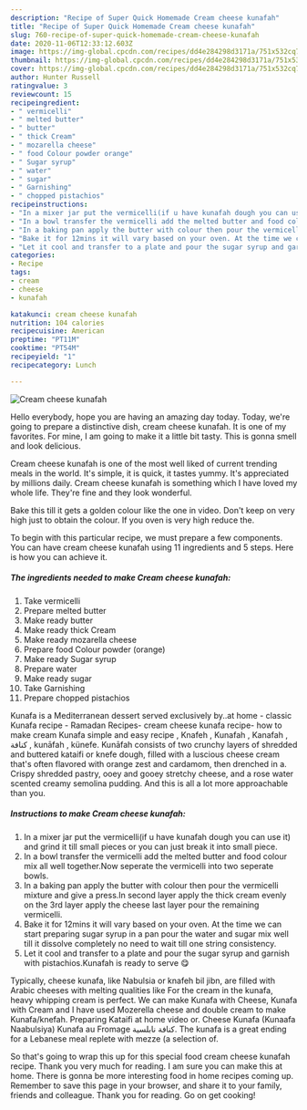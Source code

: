 ```yaml
---
description: "Recipe of Super Quick Homemade Cream cheese kunafah"
title: "Recipe of Super Quick Homemade Cream cheese kunafah"
slug: 760-recipe-of-super-quick-homemade-cream-cheese-kunafah
date: 2020-11-06T12:33:12.603Z
image: https://img-global.cpcdn.com/recipes/dd4e284298d3171a/751x532cq70/cream-cheese-kunafah-recipe-main-photo.jpg
thumbnail: https://img-global.cpcdn.com/recipes/dd4e284298d3171a/751x532cq70/cream-cheese-kunafah-recipe-main-photo.jpg
cover: https://img-global.cpcdn.com/recipes/dd4e284298d3171a/751x532cq70/cream-cheese-kunafah-recipe-main-photo.jpg
author: Hunter Russell
ratingvalue: 3
reviewcount: 15
recipeingredient:
- " vermicelli"
- " melted butter"
- " butter"
- " thick Cream"
- " mozarella cheese"
- " food Colour powder orange"
- " Sugar syrup"
- " water"
- " sugar"
- " Garnishing"
- " chopped pistachios"
recipeinstructions:
- "In a mixer jar put the vermicelli(if u have kunafah dough you can use it) and grind it till small pieces or you can just break it into small piece."
- "In a bowl transfer the vermicelli add the melted butter and food colour mix all well together.Now seperate the vermicelli into two seperate bowls."
- "In a baking pan apply the butter with colour then pour the vermicelli mixture and give a press.In second layer apply the thick cream evenly on the 3rd layer apply the cheese last layer pour the remaining vermicelli."
- "Bake it for 12mins it will vary based on your oven. At the time we can start preparing sugar syrup in a pan pour the water and sugar mix well till it dissolve completely no need to wait till one string consistency."
- "Let it cool and transfer to a plate and pour the sugar syrup and garnish with pistachios.Kunafah is ready to serve 😋"
categories:
- Recipe
tags:
- cream
- cheese
- kunafah

katakunci: cream cheese kunafah 
nutrition: 104 calories
recipecuisine: American
preptime: "PT11M"
cooktime: "PT54M"
recipeyield: "1"
recipecategory: Lunch

---
```



![Cream cheese kunafah](https://img-global.cpcdn.com/recipes/dd4e284298d3171a/751x532cq70/cream-cheese-kunafah-recipe-main-photo.jpg)

Hello everybody, hope you are having an amazing day today. Today, we're going to prepare a distinctive dish, cream cheese kunafah. It is one of my favorites. For mine, I am going to make it a little bit tasty. This is gonna smell and look delicious.

Cream cheese kunafah is one of the most well liked of current trending meals in the world. It's simple, it is quick, it tastes yummy. It's appreciated by millions daily. Cream cheese kunafah is something which I have loved my whole life. They're fine and they look wonderful.

Bake this till it gets a golden colour like the one in video. Don&#39;t keep on very high just to obtain the colour. If you oven is very high reduce the.


To begin with this particular recipe, we must prepare a few components. You can have cream cheese kunafah using 11 ingredients and 5 steps. Here is how you can achieve it.

<!--inarticleads1-->

##### The ingredients needed to make Cream cheese kunafah:

1. Take  vermicelli
1. Prepare  melted butter
1. Make ready  butter
1. Make ready  thick Cream
1. Make ready  mozarella cheese
1. Prepare  food Colour powder (orange)
1. Make ready  Sugar syrup
1. Prepare  water
1. Make ready  sugar
1. Take  Garnishing
1. Prepare  chopped pistachios


Kunafa is a Mediterranean dessert served exclusively by..at home - classic Kunafa recipe - Ramadan Recipes- cream cheese kunafa recipe- how to make cream Kunafa simple and easy recipe , Knafeh , Kunafah , Kanafah , كنافة‎‎ , kunāfah , künefe. Kunāfah consists of two crunchy layers of shredded and buttered kataifi or knefe dough, filled with a luscious cheese cream that&#39;s often flavored with orange zest and cardamom, then drenched in a. Crispy shredded pastry, ooey and gooey stretchy cheese, and a rose water scented creamy semolina pudding. And this is all a lot more approachable than you. 

<!--inarticleads2-->

##### Instructions to make Cream cheese kunafah:

1. In a mixer jar put the vermicelli(if u have kunafah dough you can use it) and grind it till small pieces or you can just break it into small piece.
1. In a bowl transfer the vermicelli add the melted butter and food colour mix all well together.Now seperate the vermicelli into two seperate bowls.
1. In a baking pan apply the butter with colour then pour the vermicelli mixture and give a press.In second layer apply the thick cream evenly on the 3rd layer apply the cheese last layer pour the remaining vermicelli.
1. Bake it for 12mins it will vary based on your oven. At the time we can start preparing sugar syrup in a pan pour the water and sugar mix well till it dissolve completely no need to wait till one string consistency.
1. Let it cool and transfer to a plate and pour the sugar syrup and garnish with pistachios.Kunafah is ready to serve 😋


Typically, cheese kunafa, like Nabulsia or knafeh bil jibn, are filled with Arabic cheeses with melting qualities like For the cream in the kunafa, heavy whipping cream is perfect. We can make Kunafa with Cheese, Kunafa with Cream and I have used Mozerella cheese and double cream to make Kunafa/knefah. Preparing Kataifi at home video or. Cheese Kunafa (Kunaafa Naabulsiya) Kunafa au Fromage كنافة نابلسية. The kunafa is a great ending for a Lebanese meal replete with mezze (a selection of. 

So that's going to wrap this up for this special food cream cheese kunafah recipe. Thank you very much for reading. I am sure you can make this at home. There is gonna be more interesting food in home recipes coming up. Remember to save this page in your browser, and share it to your family, friends and colleague. Thank you for reading. Go on get cooking!
